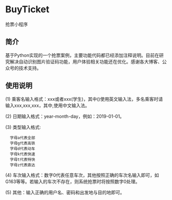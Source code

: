 # BuyTicket
抢票小程序

## 简介
基于Python实现的一个抢票案例，主要功能代码都已经添加注释说明。目前在研究解决自动识别图片验证码功能，用户体验相关功能还在优化。感谢各大博客、公众号的技术支持。
## 使用说明
  
  (1) 乘客名输入格式：xxx或者xxx(学生)，其中()使用英文输入法，多名乘客时请输入xxx,xxx,xxx，其中,使用中文输入法。
  
  (2) 日期输入格式：year-month-day，例如：2019-01-01。
  
  (3) 类型输入格式:
      
      字母a代表全部
      字母g代表高铁
      字母d代表动车
      字母k代表快速
      字母t代表特快
      字母z代表直达
  
  (4) 车次输入格式：数字0代表任意车次，其他按照正确的车次名输入即可，如G163等等。若输入的车次不存在，则系统抢票时将按照数字0处理。
  
  (5) 其他：输入正确的用户名、密码和出发地与目的地即可。
